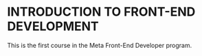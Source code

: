 # INTRODUCTION TO FRONT-END DEVELOPMENT

This is the first course in the Meta Front-End Developer program.  
